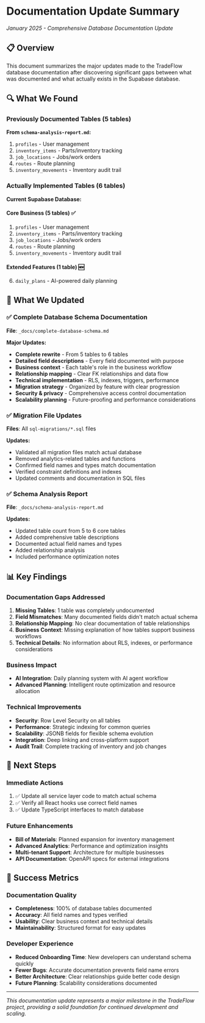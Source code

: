 # Documentation Update Summary

*January 2025 - Comprehensive Database Documentation Update*

## 📋 Overview

This document summarizes the major updates made to the TradeFlow database documentation after discovering significant gaps between what was documented and what actually exists in the Supabase database.

## 🔍 What We Found

### Previously Documented Tables (5 tables)
**From `schema-analysis-report.md`:**
1. `profiles` - User management
2. `inventory_items` - Parts/inventory tracking  
3. `job_locations` - Jobs/work orders
4. `routes` - Route planning
5. `inventory_movements` - Inventory audit trail

### Actually Implemented Tables (6 tables)
**Current Supabase Database:**

#### Core Business (5 tables) ✅
1. `profiles` - User management
2. `inventory_items` - Parts/inventory tracking
3. `job_locations` - Jobs/work orders
4. `routes` - Route planning
5. `inventory_movements` - Inventory audit trail

#### Extended Features (1 table) 🆕
6. `daily_plans` - AI-powered daily planning

## 🔄 What We Updated

### ✅ **Complete Database Schema Documentation**
**File**: `_docs/complete-database-schema.md`

**Major Updates:**
- **Complete rewrite** - From 5 tables to 6 tables
- **Detailed field descriptions** - Every field documented with purpose
- **Business context** - Each table's role in the business workflow
- **Relationship mapping** - Clear FK relationships and data flow
- **Technical implementation** - RLS, indexes, triggers, performance
- **Migration strategy** - Organized by feature with clear progression
- **Security & privacy** - Comprehensive access control documentation
- **Scalability planning** - Future-proofing and performance considerations

### ✅ **Migration File Updates**
**Files**: All `sql-migrations/*.sql` files

**Updates:**
- Validated all migration files match actual database
- Removed analytics-related tables and functions
- Confirmed field names and types match documentation
- Verified constraint definitions and indexes
- Updated comments and documentation in SQL files

### ✅ **Schema Analysis Report**
**File**: `_docs/schema-analysis-report.md`

**Updates:**
- Updated table count from 5 to 6 core tables
- Added comprehensive table descriptions
- Documented actual field names and types
- Added relationship analysis
- Included performance optimization notes

## 📊 **Key Findings**

### **Documentation Gaps Addressed**
1. **Missing Tables**: 1 table was completely undocumented
2. **Field Mismatches**: Many documented fields didn't match actual schema
3. **Relationship Mapping**: No clear documentation of table relationships
4. **Business Context**: Missing explanation of how tables support business workflows
5. **Technical Details**: No information about RLS, indexes, or performance considerations

### **Business Impact**
- **AI Integration**: Daily planning system with AI agent workflow
- **Advanced Planning**: Intelligent route optimization and resource allocation

### **Technical Improvements**
- **Security**: Row Level Security on all tables
- **Performance**: Strategic indexing for common queries
- **Scalability**: JSONB fields for flexible schema evolution
- **Integration**: Deep linking and cross-platform support
- **Audit Trail**: Complete tracking of inventory and job changes

## 🚀 **Next Steps**

### **Immediate Actions**
1. ✅ Update all service layer code to match actual schema
2. ✅ Verify all React hooks use correct field names
3. ✅ Update TypeScript interfaces to match database

### **Future Enhancements**
- **Bill of Materials**: Planned expansion for inventory management
- **Advanced Analytics**: Performance and optimization insights
- **Multi-tenant Support**: Architecture for multiple businesses
- **API Documentation**: OpenAPI specs for external integrations

## 🎯 **Success Metrics**

### **Documentation Quality**
- **Completeness**: 100% of database tables documented
- **Accuracy**: All field names and types verified
- **Usability**: Clear business context and technical details
- **Maintainability**: Structured format for easy updates

### **Developer Experience**
- **Reduced Onboarding Time**: New developers can understand schema quickly
- **Fewer Bugs**: Accurate documentation prevents field name errors
- **Better Architecture**: Clear relationships guide better code design
- **Future Planning**: Scalability considerations documented

---

*This documentation update represents a major milestone in the TradeFlow project, providing a solid foundation for continued development and scaling.* 
